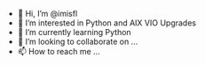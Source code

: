 - 👋 Hi, I’m @imisfl
- 👀 I’m interested in Python and AIX VIO Upgrades
- 🌱 I’m currently learning Python
- 💞️ I’m looking to collaborate on ...
- 📫 How to reach me ...

<!---
imisfl/imisfl is a ✨ special ✨ repository because its `README.md` (this file) appears on your GitHub profile.
You can click the Preview link to take a look at your changes.
--->
